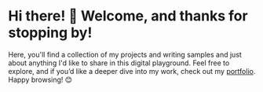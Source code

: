 # Hi there! 👋 Welcome, and thanks for stopping by!  
Here, you'll find a collection of my projects and writing samples and just about anything I'd like to share in this digital playground. Feel free to explore, and if you’d like a deeper dive into my work, check out my [portfolio](ziyadwrites.github.io). Happy browsing! 😊

<!--
**ZiyadWrites/ZiyadWrites** is a ✨ _special_ ✨ repository because its `README.md` (this file) appears on your GitHub profile.

Here are some ideas to get you started:

- 🔭 I’m currently working on ...
- 🌱 I’m currently learning ...
- 👯 I’m looking to collaborate on ...
- 🤔 I’m looking for help with ...
- 💬 Ask me about ...
- 📫 How to reach me: ...
- 😄 Pronouns: ...
- ⚡ Fun fact: ...
-->
